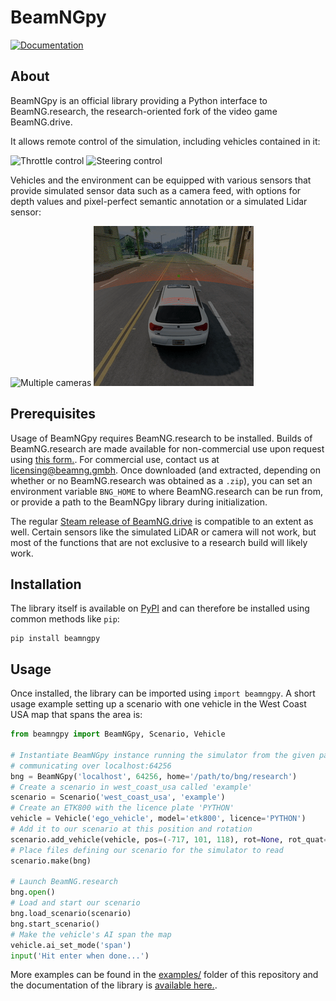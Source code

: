 # BeamNGpy

[![Documentation](https://github.com/BeamNG/BeamNGpy/raw/master/media/documentation.png)][1]

## About

BeamNGpy is an official library providing a Python interface to BeamNG.research,
the research-oriented fork of the video game BeamNG.drive.

It allows remote control of the simulation, including vehicles contained in it:

![Throttle control](https://github.com/BeamNG/BeamNGpy/raw/master/media/throttle.gif)
![Steering control](https://github.com/BeamNG/BeamNGpy/raw/master/media/steering.gif)

Vehicles and the environment can be equipped with various sensors that provide
simulated sensor data such as a camera feed, with options for depth values and
pixel-perfect semantic annotation or a simulated Lidar sensor:

![Multiple cameras](https://github.com/BeamNG/BeamNGpy/raw/master/media/camera.png)
![Lidar](https://github.com/BeamNG/BeamNGpy/raw/master/media/lidar.gif)

## Prerequisites

Usage of BeamNGpy requires BeamNG.research to be installed. Builds of
BeamNG.research are made available for non-commercial use upon request using
[this form.][2]. For commercial use, contact us at [licensing@beamng.gmbh][3].
Once downloaded (and extracted, depending on whether or no BeamNG.research was
obtained as a `.zip`), you can set an environment variable `BNG_HOME` to where
BeamNG.research can be run from, or provide a path to the BeamNGpy library
during initialization.

The regular [Steam release of BeamNG.drive][4] is compatible to an extent as
well. Certain sensors like the simulated LiDAR or camera will not work, but
most of the functions that are not exclusive to a research build will likely
work.

## Installation

The library itself is available on [PyPI][5] and can therefore be installed
using common methods like `pip`:

    pip install beamngpy

## Usage

Once installed, the library can be imported using `import beamngpy`. A short
usage example setting up a scenario with one vehicle in the West Coast USA map
that spans the area is:

```python
from beamngpy import BeamNGpy, Scenario, Vehicle

# Instantiate BeamNGpy instance running the simulator from the given path,
# communicating over localhost:64256
bng = BeamNGpy('localhost', 64256, home='/path/to/bng/research')
# Create a scenario in west_coast_usa called 'example'
scenario = Scenario('west_coast_usa', 'example')
# Create an ETK800 with the licence plate 'PYTHON'
vehicle = Vehicle('ego_vehicle', model='etk800', licence='PYTHON')
# Add it to our scenario at this position and rotation
scenario.add_vehicle(vehicle, pos=(-717, 101, 118), rot=None, rot_quat=(0, 0, 0.3826834, 0.9238795))
# Place files defining our scenario for the simulator to read
scenario.make(bng)

# Launch BeamNG.research
bng.open()
# Load and start our scenario
bng.load_scenario(scenario)
bng.start_scenario()
# Make the vehicle's AI span the map
vehicle.ai_set_mode('span')
input('Hit enter when done...')
```

More examples can be found in the [examples/][6] folder of this repository and
the documentation of the library is [available here.][7].

[1]: https://beamngpy.readthedocs.io/en/latest/
[2]: https://register.beamng.tech/
[3]: mailto:licensing@beamng.gmbh
[4]: https://store.steampowered.com/app/284160/BeamNGdrive/
[5]: https://pypi.org/project/beamngpy/
[6]: https://github.com/BeamNG/BeamNGpy/tree/master/examples
[7]: https://beamngpy.readthedocs.io/en/latest/
